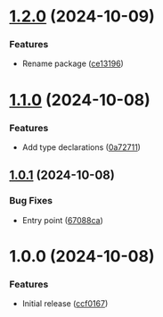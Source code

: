 # [1.2.0](https://github.com/theothergothamdev/mexc-sdk-nodejs/compare/v1.1.0...v1.2.0) (2024-10-09)


### Features

* Rename package ([ce13196](https://github.com/theothergothamdev/mexc-sdk-nodejs/commit/ce131967588b170d449dd3d1c495ab2919f8e7b5))

# [1.1.0](https://github.com/theothergothamdev/mexc-node-sdk/compare/v1.0.1...v1.1.0) (2024-10-08)


### Features

* Add type declarations ([0a72711](https://github.com/theothergothamdev/mexc-node-sdk/commit/0a72711ed0f713ea2634305a73efda4c37d74717))

## [1.0.1](https://github.com/theothergothamdev/mexc-node-sdk/compare/v1.0.0...v1.0.1) (2024-10-08)


### Bug Fixes

* Entry point ([67088ca](https://github.com/theothergothamdev/mexc-node-sdk/commit/67088cad6922d4672ca679d720f08758c7e903b1))

# 1.0.0 (2024-10-08)


### Features

* Initial release ([ccf0167](https://github.com/theothergothamdev/mexc-node-sdk/commit/ccf01672c077a271cfd9eadb08616ba213e63475))
